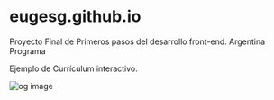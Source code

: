 # eugesg.github.io
Proyecto Final de Primeros pasos del desarrollo front-end. Argentina Programa

Ejemplo de Currículum interactivo.

![og image](https://user-images.githubusercontent.com/111444657/212500731-99580acf-0afd-4cfa-9687-817f8dff16e8.png)
